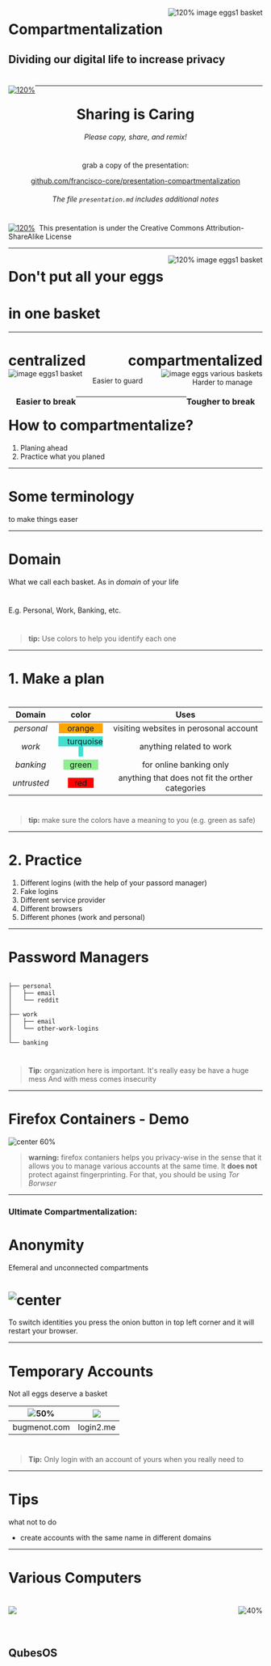<!-- $size: 16:9 -->
<!-- page_number: false -->
<span style="float:right;"> ![120% image eggs1 basket](images/one-egg-in-each-basket.png)</span>

#
#
#
#

# Compartmentalization
## Dividing our digital life to increase privacy


#
#
#
#
#

<span style="float:left;">[![120%](images/cc-by-sa.svg)](http://creativecommons.org/licenses/by-sa/4.0/)</span>
<!-- Creative Commons Attribution-ShareAlike -->

---
#
#
#
#
#

# <center>Sharing is Caring </center>
*<center>Please copy, share, and remix!</center>*
#
#
<center> grab a copy of the presentation: 
  
[github.com/francisco-core/presentation-compartmentalization](https://github.com/francisco-core/presentation-compartmentalization)
###### The file `presentation.md` includes additional notes
</center>



#
#
<span style="float:left;">[![120%](images/cc-by-sa.svg)](http://creativecommons.org/licenses/by-sa/4.0/)</span>
<!-- Creative Commons Attribution-ShareAlike -->&nbsp;  This presentation is under the Creative Commons Attribution-ShareAlike License

----
<!-- page_number: true -->
<!-- Motivation -->
<span style="float:right;"> ![120% image eggs1 basket](images/all-eggs-in-one-basket.png)</span>
#
#
#
#
# Don't put all your eggs 
# in one basket


---


# <span style="float:left;"> centralized </span><span style="float:right;">  compartmentalized</span>
<br>

<span style="float:left;">![image eggs1 basket](images/all-eggs-in-one-basket.png)</span><span style="float:right;">![image eggs various baskets](images/one-egg-in-each-basket.png) </span>
<br>
<span style="float:left;margin-left:4%">Easier to guard </span><span style="float:right;margin-right:4%">  Harder to manage</span>
<br>

### <span style="float:left;margin-left:3%">Easier to break </span><span style="float:right;margin-right:3%"> Tougher to break</span>

---

# How to compartmentalize?

1. Planing ahead
2. Practice what you planed


---
# Some terminology
to make things easer

---

# Domain

What we call each basket. As in *domain* of your life
#
<!--- this is what we'll call each compartment--->
E.g. Personal, Work, Banking, etc.
#

> **tip:** Use colors to help you identify each one

---


# 1.  Make a plan
#
|  Domain  | color       | Uses |
|:--------:|:-----------:|:----:|
| *personal* |<span style="background-color:orange"> &nbsp; &nbsp; orange &nbsp; &nbsp;  </span>|  visiting websites in perosonal account   |   
| *work* | <span style="background-color:turquoise">&nbsp; &nbsp; turquoise &nbsp;&nbsp;  </span>| anything related to work|
| *banking* | <span style="background-color:lightgreen">&nbsp;&nbsp;  green &nbsp;&nbsp;  </span> | for online banking only
| *untrusted* | <span style="background-color:red">&nbsp;&nbsp;  red &nbsp;&nbsp;  </span> | anything that does not fit the orther categories


#
> **tip:** make sure the colors have a meaning to you (e.g. green as safe)

---

# 2. Practice

1. Different logins (with the help of your passord manager)
2. Fake logins
3. Different service provider
4. Different browsers
5. Different phones (work and personal)

---

# Password Managers

```

├── personal
│   ├── email
│   └── reddit
│ 
├── work
│   ├── email
│   └── other-work-logins
│ 
└── banking

```
#
> **Tip:** organization here is important. It's really easy be have a huge mess
> And with mess comes insecurity

---

# Firefox Containers    -   Demo
<!-- SUGGESTION TO PRESENTER -->
<!-- At this point, you stop the slides presentation and show a demo on how people can have
various account on the same browser logged in at the same time. You could also show people how
they can use the extention for more usefull stuff like hiding all tabs from one identity and
picking the up later, opening in a container by default, etc ---->
![center 60%](images/firefox-containers-transparent.png)

> **warning:** firefox contaniers helps you privacy-wise in the sense that it allows you to manage various accounts at the same time. It **does not** protect against fingerprinting.
> For that, you should be using *Tor Borwser*

---

### Ultimate Compartmentalization:

# Anonymity

Efemeral and unconnected compartments

<!-- SUGGESTION TO PRESENTER --> <!-- with torbrowser you navigate
anonymously. It's as though every website you visited was in its own
little compartment which gets thown away after you close it. So,
unless you log into to any services, you actions there will be
disconnected from any other compartment of yours-->

---

# Torbrowser - Demo

<!-- SUGGESTION TO PRESENTER -->
<!-- Here the tor browser can be shown. Teach people a few bullet points on why it can help with
protecting their privacy (out of the scope of this presentation, but important for those
unfamiliar. The demo how people can use a "new identity" - which clears the cookies rebuilds 
used circuits-->


# ![center](images/tor-browser.png)
To switch identities you press the onion button in top left corner and it will restart your browser.

---

# Temporary Accounts
Not all eggs deserve a basket

<!-- SUGGESTION TO PRESENTER -->
<!-- Here you can demo how one can login to a website without having to create an account.
Mention to people that this way it is much faster, works most of the times and they don't need
to give up personal information -->

|![50%](images/bugmenot.jpeg) | ![](images/login2.me.jpeg)|
|:---------------------------:|:-:|
| bugmenot.com |login2.me|
#
> **Tip:** Only login with an account of yours when you really need to

---

# Tips

what not to do

- create accounts with the same name in different domains

---

# Various Computers
#

<span style="float:left;">![](images/qubes-logo-home.svg) </span><span style="float:right;"> ![40%](images/qubes-screenshot.png)</span>
<br>
<br>
<br>
## QubesOS
#

<!-- SUGGESTION TO PRESENTER -->
<!-- If you are familiar with Qubes, please show the basics of how it works in practice.
I would suggest taking a look at Micah Lee's presentation: "Qubes OS: The Operating System That Can Protect You Even If You Get Hacked" (https://www.qubes-os.org/video-tours/#micah-lee-presents-qubes-os-the-operating-system-that-can-protec) and doing a 5 minute demo. -->
